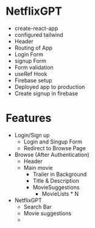 # NetflixGPT
 - create-react-app
 - configured tailwind
 - Header
 - Routing of App
 - Login Form
 - signup Form
 - Form validation
 - useRef Hook
 - Firebase setup
 - Deployed app to production
 - Create signup in firebase

# Features
- Login/Sign up
    - Login and Singup Form
    - Redirect to Browse Page
- Browse (After Authentication)
    - Header
    - Main movie
      - Trailer in Background
      - Title & Description
      - MovieSuggestions
         - MovieLists * N
- NetflixGPT
    - Search Bar
    - Movie suggestions 
    -        